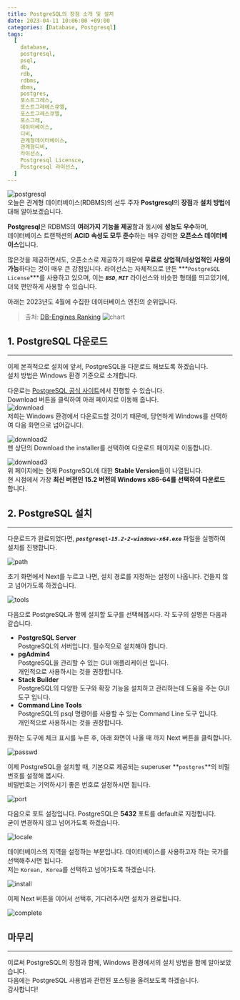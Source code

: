 ```yaml
---
title: PostgreSQL의 장점 소개 및 설치
date: 2023-04-11 10:06:00 +09:00
categories: [Database, Postgresql]
tags:
  [
    database,
    postgresql,
    psql,
    db,
    rdb,
    rdbms,
    dbms,
    postgres,
    포스트그레스,
    포스트그레에스큐엘,
    포스트그레스큐엘,
    포스그레,
    데이터베이스,
    디비,
    관계형데이터베이스,
    관계형디비,
    라이선스,
    Postgresql Licensce,
    Postgresql 라이선스,
  ]
---
```


![postgresql](https://user-images.githubusercontent.com/104547731/231174985-833349e1-6e53-4963-aec9-0309e0c74cc7.png)  
오늘은 관계형 데이터베이스(RDBMS)의 선두 주자 **Postgresql**의 **장점**과 **설치 방법**에 대해 알아보겠습니다.  

**Postgresql**은 RDBMS의 **여러가지 기능을 제공**함과 동시에 **성능도 우수**하며,  
데이터베이스 트랜잭션의 **ACID 속성도 모두 준수**하는 매우 강력한 **오픈소스 데이터베이스**입니다.  

많은것을 제공하면서도, 오픈소스로 제공하기 때문에 **무료로 상업적/비상업적인 사용이 가능**하다는 것이 매우 큰 강점입니다. 
라이선스는 자체적으로 만든 ***`PostgreSQL License`***를 사용하고 있으며, 이는 ***`BSD`***, ***`MIT`*** 라이선스와 비슷한 형태를 띄고있기에, 더욱 편안하게 사용할 수 있습니다.  

아래는 2023년도 4월에 수집한 데이터베이스 엔진의 순위입니다.  
> 출처: [DB-Engines Ranking](https://db-engines.com/en/ranking)
> ![chart](https://user-images.githubusercontent.com/104547731/231175579-f8201cbb-fa4a-4ce5-922d-1db8196313a7.png)  

## 1. PostgreSQL 다운로드
---
이제 본격적으로 설치에 앞서, PostgreSQL을 다운로드 해보도록 하겠습니다.  
설치 방법은 Windows 환경 기준으로 소개합니다.  

다운로는 [PostgreSQL 공식 사이트](https://www.postgresql.org/)에서 진행할 수 있습니다.  
Download 버튼을 클릭하여 아래 페이지로 이동해 줍니다.  
![download](https://user-images.githubusercontent.com/104547731/231184283-87cbbb3a-2520-495f-9b88-5b2ef6584fff.png)  
저희는 Windows 환경에서 다운로드할 것이기 때문에, 당연하게 Windows를 선택하여 다음 화면으로 넘어갑니다.  

![download2](https://user-images.githubusercontent.com/104547731/231184833-d58eb4a1-dc59-4ff0-ba5d-026652fea5e9.png)  
맨 상단의 Download the installer를 선택하여 다운로드 페이지로 이동합니다.  

![download3](https://user-images.githubusercontent.com/104547731/231185440-1537bef6-df45-4d8c-8f82-978889964897.png)  
위 페이지에는 현재 PostgreSQL에 대한 **Stable Version**들이 나열됩니다.  
현 시점에서 가장 **최신 버전인 15.2 버전의 Windows x86-64를 선택하여 다운로드** 합니다.  

## 2. PostgreSQL 설치
---
다운로드가 완료되었다면, ***`postgresql-15.2-2-windows-x64.exe`*** 파일을 실행하여 설치를 진행합니다.  

![path](https://user-images.githubusercontent.com/104547731/231187764-e05c4ea7-b9d1-4e73-b62c-bb113524147f.png)  

초기 화면에서 Next를 누르고 나면, 설치 경로를 지정하는 설정이 나옵니다. 건들지 않고 넘어가도록 하겠습니다.  

![tools](https://user-images.githubusercontent.com/104547731/231189171-cb8df95a-ce0b-4ea2-bedb-d820a9084594.png)  

다음으로 PostgreSQL과 함께 설치할 도구를 선택해봅시다. 각 도구의 설명은 다음과 같습니다.
* **PostgreSQL Server**  
  PostgreSQL의 서버입니다. 필수적으로 설치해야 합니다.
* **pgAdmin4**  
  PostgreSQL을 관리할 수 있는 GUI 애플리케이션 입니다.  
  개인적으로 사용하시는 것을 권장합니다.
* **Stack Builder**  
  PostgreSQL의 다양한 도구와 확장 기능을 설치하고 관리하는데 도움을 주는 GUI 도구 입니다.  
* **Command Line Tools**  
  PostgreSQL의 psql 명령어를 사용할 수 있는 Command Line 도구 입니다.  
  개인적으로 사용하시는 것을 권장합니다.

원하는 도구에 체크 표시를 누른 후, 아래 화면이 나올 때 까지 Next 버튼을 클릭합니다.  

![passwd](https://user-images.githubusercontent.com/104547731/231191655-b8f1e2b7-5518-4674-8a8a-d151fd284d3c.png)  

이제 PostgreSQL을 설치할 때, 기본으로 제공되는 superuser **`postgres`**의 비밀번호를 설정해 봅시다.  
비밀번호는 기억하시기 좋은 번호로 설정하시면 됩니다.  

![port](https://user-images.githubusercontent.com/104547731/231192504-6f6f6d26-8a60-4012-8f5d-04cdb356c4fc.png)  

다음으로 포트 설정입니다. PostgreSQL은 **5432** 포트를 default로 지정합니다.  
굳이 변경하지 않고 넘어가도록 하겠습니다.  

![locale](https://user-images.githubusercontent.com/104547731/231192880-266bf1b8-c6d7-475c-aaa8-eb71b5267a87.png)  

데이터베이스의 지역을 설정하는 부분입니다. 데이터베이스를 사용하고자 하는 국가를 선택해주시면 됩니다.  
저는 `Korean, Korea`를 선택하고 넘어가도록 하겠습니다.  

![install](https://user-images.githubusercontent.com/104547731/231193728-e0f7c9db-e2ba-40c7-9618-86a597317755.png)  

이제 Next 버튼을 이어서 선택후, 기다려주시면 설치가 완료됩니다.  

![complete](https://user-images.githubusercontent.com/104547731/231196819-ef02dfc2-d149-4ee7-872f-2bd30261bb2c.png)  

## 마무리
---
이로써 PostgreSQL의 장점과 함께, Windows 환경에서의 설치 방법을 함께 알아보았습니다.  
다음에는 PostgreSQL 사용법과 관련된 포스팅을 올려보도록 하겠습니다.  
감사합니다!